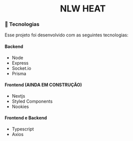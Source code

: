 <h1 align="center">
  NLW HEAT
</h1>

### 🚀 Tecnologias

Esse projeto foi desenvolvido com as seguintes tecnologias:


#### Backend

- Node
- Express
- Socket.io
- Prisma

#### Frontend (AINDA EM CONSTRUÇÃO)

- Nextjs
- Styled Components
- Nookies

#### Frontend e Backend

- Typescript
- Axios
